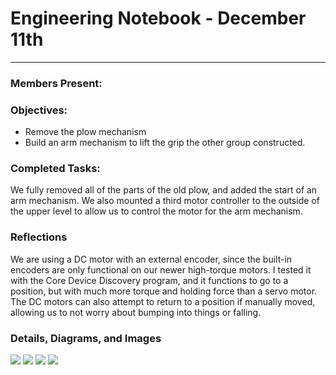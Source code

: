 # Engineering Notebook - December 11th
---
### Members Present:


### Objectives:
- Remove the plow mechanism
- Build an arm mechanism to lift the grip the other group constructed.

### Completed Tasks:
We fully removed all of the parts of the old plow, and added the start of an arm mechanism. We also mounted a third motor controller to the outside of the upper level to allow us to control the motor for the arm mechanism.

### Reflections
We are using a DC motor with an external encoder, since the built-in encoders are only functional on our newer high-torque motors. I tested it with the Core Device Discovery program, and it functions to go to a position, but with much more torque and holding force than a servo motor. The DC motors can also attempt to return to a position if manually moved, allowing us to not worry about bumping into things or falling.

### Details, Diagrams, and Images
<img src="https://lh3.googleusercontent.com/6e4XES-Gmo7sZayemu9cU1esuOdV7H--EjqyGqMhW763f16APmAm8cqcOqPCedmh3Sc8WUiBr23lLOjl4byAkw8mog2l6mpCuXp_V65P-OtZj8o4fqv5-dhf9QqRcdzRX75Q6bQjf9vfD5kY2zdvytpFJrVzcM_oqyd0QjwDubi9HMNNmvdwZW9s8yBaYvoBUcTO6-oQfRvhdjuTI_tybdGWteoKsuGyH3Ki4zu_O_5EDlBKq8ac83k8twAiINN4avjT75AhXQlcA_2j2hTgOcwccM57rj0X6cSYhdjcKOegR9Voz6397NmjuqIgEtTrii83J8cFXSfO-SV0ofmsQi9M5TlCYluQ-ACm2jXD_gtx4IHcRKE_60F_hAv1kIeDc06DWcZmOt_2XlOhrZOZtLz2DFRwLBSlSCbGKGv4gkz3psSh-6xOWXovE348syHxodPGjSfZq8W0asPgqsQW-A6XCYHKQpoP6EwNc-vcbra3lNu13GNZ9YRuAExRieOrrTjrOCTZPOllSZKQNs_74qW4KqyBFSxMsj062YqfgD5NcnyzVMP0clts2Lf1WP7-ObSwHFLOK8oPxOmk-ue2BYqML0aFYpGeVIQPuNohgjnd9_4MjGtTsvcJqF0fzXmJZdOIHvWEYx4pUSYUlFjq7Z_PsszRgA78VDwUSimrnzAQy7Jtco8G7u0S=w932-h700-no">
<img src="https://lh3.googleusercontent.com/uYNrP5eKgcJRvhWGmeZ66LJbb8pqr42HIRoIwBPEey2Oz4PxMl2yTBVFVDU4fd6yoVIlPyf_DLBBcxeiGoV3HZm4ggazWdl7LmaNGZ8Fvqea8PaMbE-m5RuQQ0QT3a1UqEBbd4WUjieLJn5gJyVUXz0yIWeU5W9RAGA_1GxzuU1Y2Sy40YMpr58ZAtT5JjEKDADj6bMowxUIyzDNPHIhbsc5I9OTdH8XoNSr6TZWnWhpz7beIJYats_dO6Gg9koEEpUajjhRigylNOGgNzpZ75h6P70czJaB0SJiqTkCf6xyegViVQEVzc3X5sWdYwwKTD9_C-al99ctW8Ui4nzvNOZbZKi32y4G_ONKS-8YmB23e3PUEjQtuEUUaSvtS9F7CksX4lIdNAaPSRf5CJeJPP7e9on612dKhjLWY9ZbTNDe7iDDufP3FTuNR71jiXx-mwxHGnhwYJvY0C7i9doowFYcLy8qkZkwOD8UlTpSePDJDvE2twl52nwnkOhp8_hLq6BvDfQOoDZCBa_eGYCuS1UT_Bu-Sr1y9EHFjcK7C_NqtCco_Oz7cAA67Vss8qbMY5h7KFduSQB2ucSXPndfp0c2mqxePcb_uxTAlDTRJT782fXcAH5UEyuwS5uQ2fJtttnAe1bpbU-GUm2xt7FzbfcI_oHjThylMcbmkwQJgNOqXlWeirly9PUj=w932-h700-no">
<img src="https://lh3.googleusercontent.com/Qaz8fc06JLkwYPwmUBxRXXvnpGOxBSZ_zv97Mf38iyoUOkynhv9rtuU1aaUoKBz4DTsGKd3YisQXn9oK_PgvciRHgm-YVEpUTCge5DQbiCt9BIAGBHdqZYxmH1eGlgOWYyqVNSjsukL1yjnL12hcVi0QuXi9jSleiwnO_Axm47oDNZoWkSyIc7hJOmgP6zwKuE-R62eKJuHNwJgz6RC1t4ThuC_d23kxXN8e93-HAc0gTG9JLqotkpw76HyuGwIdFRDSsoq7fpxj7mYMVyHAyHIZ4GTJFkcHqmeYa0WfpW1ixWpoa8EywOzHjYydmdOtDUzsNYxBtGkXZJAypM4iwgyC6SucO8Z1DbnL3VOo4tBi6E3Ejn3f4bqQCl6sym8T_nlSyG-NkYlgDOF2nG2EFyEU1VmTMRRgBVBY0yPIKI59pHxCaNH8pGhX_o4Wuiipxto3tjlffhWMfuDK9tA1Gl_sAYpbRsn1VbMB7aJ7fWq2Dho4cGR6sfCEp19HWuhJbQQhKtHYTd9__BanmercHCzf2_Oczfpz4eQ4NWfCbMGCg1SILQZLlnJ3dcrViW9ngvgpKZ-ZiwG592YvaUjyK1gVHPjw6M2ihCNaTsYmNJ8Sb7jdUHRF0s0gxrnmByQSvynXzE-HMXvSlALn7zXqLOAyNpJr9wk-tMVAnq2QBR3zwYQJR6qRdplZ=w932-h700-no">
<img src="https://lh3.googleusercontent.com/LRrzmRA0iaylHttNceQvfvLv3Wq93J8Q_esTkxEe5s9X-KyZLyNzdO8jmP784RCenfHXD42jLoYhsZp4VJTr48KmG5yLv5Ujs7VK8cysKCplI1dw1r8v0DtqL_qfOkPBrQOiHKNmugFLnCzNBu_PDQu267-tVmPA7SzmimTf-5lfc7rDfIEWBaPtAvs36hObZFKHDDoHw9M5dlzbIgWWu_RwHdXrDHjEj95LtlvHlNmEGbBTWLzSeOormxhXJWBWDGAkVagW_YBaeXlZ6hbPXSdl2Zs2ps8MF2kT2QWMbjrqm3tRxfsTQcZMCG4q6rN1Hq-DJSXjndrgcmvAT6F5nlZb_ZtnjJNNw9XaMVl_u3lDxDb5SfF71IPyPSphZ-dwwxf0Vzd9fV5HziuFizyA2sd7bSXaMrrTUBaMAjqv0UFWT8UlFcLECgkoxd7sL705Eapz9MCbxv3hcBf90VUC9kF9cuCrz1bD9Q1Do1n5JZr4oiw3PJEtAbXwBL7zh3Ayfv3_Rky800xCWWWGfryVLv8VZTlo_H3ehCkgFH8E0NFxp1ZO6gOTZWqDq30aOf0ZnWbt35Tc19ZaIwF5X1B-CMar4ktlrA0FnTgpVWix_I3_uGFAQ-kHj1gqkQ_sCND5siNdA9MVWaSOfYiqE6THdb_WAMy2yTh3CRiytQEZUl5QMvWKmvqGl_hC=w932-h700-no">